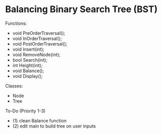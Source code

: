 # Balancing Binary Search Tree (BST)
Functions:
- void PreOrderTraversal();
- void InOrderTraversal();
- void PostOrderTraversal();
- void Insert(int);
- void RemoveNode(int);
- bool Search(int);
- int Height(int);
- void Balance();
- void Display();
  
Classes:
- Node
- Tree

To-Do (Priority 1-3)
- (1) clean Balance function
- (2) edit main to build tree on user inputs

